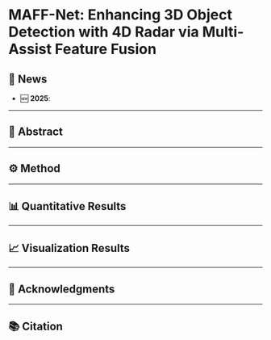 # MAFF-Net: Enhancing 3D Object Detection with 4D Radar via Multi-Assist Feature Fusion

## 📰 News
- 🆕 **2025**:  


---

## 📝 Abstract


---

## ⚙️ Method


---

## 📊 Quantitative Results


---

## 📈 Visualization Results


---

## 🙏 Acknowledgments


---

## 📚 Citation



